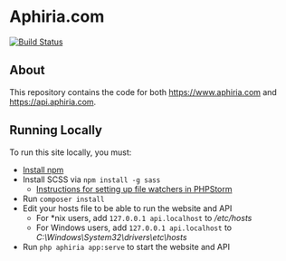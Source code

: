 # Aphiria.com

[![Build Status](https://travis-ci.com/aphiria/aphiria.com.svg)](https://travis-ci.com/aphiria/aphiria.com)

## About

This repository contains the code for both https://www.aphiria.com and https://api.aphiria.com.

## Running Locally

To run this site locally, you must:

* [Install npm](https://www.npmjs.com/get-npm)
* Install SCSS via `npm install -g sass`
  * [Instructions for setting up file watchers in PHPStorm](https://www.jetbrains.com/help/phpstorm/transpiling-sass-less-and-scss-to-css.html#less_sass_scss_compiling_to_css)
* Run `composer install`
* Edit your hosts file to be able to run the website and API
  * For *nix users, add `127.0.0.1 api.localhost` to _/etc/hosts_
  * For Windows users, add `127.0.0.1 api.localhost` to _C:\Windows\System32\drivers\etc\hosts_
* Run `php aphiria app:serve` to start the website and API
